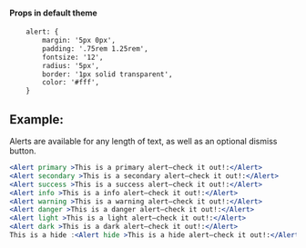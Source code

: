#### Props in default theme
```html
    alert: {
        margin: '5px 0px',
        padding: '.75rem 1.25rem',
        fontsize: '12',
        radius: '5px',
        border: '1px solid transparent',
        color: '#fff',
    }
```

## Example:
Alerts are available for any length of text, as well as an optional dismiss button.


```jsx
<Alert primary >This is a primary alert—check it out!:</Alert>
<Alert secondary >This is a secondary alert—check it out!:</Alert>
<Alert success >This is a success alert—check it out!:</Alert>
<Alert info >This is a info alert—check it out!:</Alert>
<Alert warning >This is a warning alert—check it out!:</Alert>
<Alert danger >This is a danger alert—check it out!:</Alert>
<Alert light >This is a light alert—check it out!:</Alert>
<Alert dark >This is a dark alert—check it out!:</Alert>
This is a hide :<Alert hide >This is a hide alert—check it out!:</Alert>
```

